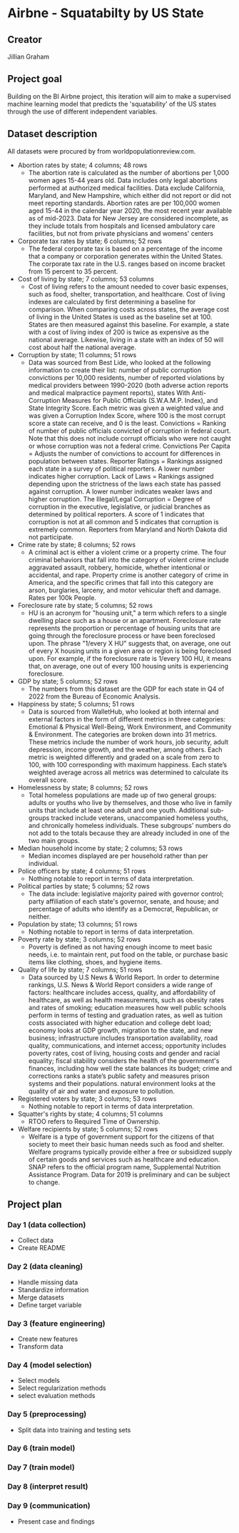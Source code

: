 # Airbne - Squatabilty by US State

## Creator
Jillian Graham

## Project goal
Building on the BI Airbne project, this iteration will aim to make a supervised machine learning model that predicts the 'squatability' of the US states through the use of different independent variables.

## Dataset description 
All datasets were procured by from worldpopulationreview.com.
 * Abortion rates by state; 4 columns; 48 rows
   * The abortion rate is calculated as the number of abortions per 1,000 women ages 15-44 years old. Data includes only legal abortions performed at authorized medical facilities. Data exclude California, Maryland, and New Hampshire, which either did not report or did not meet reporting standards. Abortion rates are per 100,000 women aged 15-44 in the calendar year 2020, the most recent year available as of mid-2023. Data for New Jersey are considered incomplete, as they include totals from hospitals and licensed ambulatory care facilities, but not from private physicians and womens' centers
 * Corporate tax rates by state; 6 columns; 52 rows
   * The federal corporate tax is based on a percentage of the income that a company or corporation generates within the United States. The corporate tax rate in the U.S. ranges based on income bracket from 15 percent to 35 percent.
 * Cost of living by state; 7 columns; 53 columns
   * Cost of living refers to the amount needed to cover basic expenses, such as food, shelter, transportation, and healthcare. Cost of living indexes are calculated by first determining a baseline for comparison. When comparing costs across states, the average cost of living in the United States is used as the baseline set at 100. States are then measured against this baseline. For example, a state with a cost of living index of 200 is twice as expensive as the national average. Likewise, living in a state with an index of 50 will cost about half the national average.
* Corruption by state; 11 columns; 51 rows
   * Data was sourced from Best Lide, who looked at the following information to create their list: number of public corruption convictions per 10,000 residents, number of reported violations by medical providers between 1990-2020 (both adverse action reports and medical malpractice payment reports), states With Anti-Corruption Measures for Public Officials (S.W.A.M.P. Index), and State Integrity Score. Each metric was given a weighted value and was given a Corruption Index Score, where 100 is the most corrupt score a state can receive, and 0 is the least. Convictions = Ranking of number of public officials convicted of corruption in federal court. Note that this does not include corrupt officials who were not caught or whose corruption was not a federal crime. Convictions Per Capita = Adjusts the number of convictions to account for differences in population between states. Reporter Ratings = Rankings assigned each state in a survey of political reporters. A lower number indicates higher corruption. Lack of Laws = Rankings assigned depending upon the strictness of the laws each state has passed against corruption. A lower number indicates weaker laws and higher corruption. The Illegal/Legal Corruption = Degree of corruption in the executive, legislative, or judicial branches as determined by political reporters. A score of 1 indicates that corruption is not at all common and 5 indicates that corruption is extremely common. Reporters from Maryland and North Dakota did not participate.
 * Crime rate by state; 8 columns; 52 rows
   * A criminal act is either a violent crime or a property crime. The four criminal behaviors that fall into the category of violent crime include aggravated assault, robbery, homicide, whether intentional or accidental, and rape. Property crime is another category of crime in America, and the specific crimes that fall into this category are arson, burglaries, larceny, and motor vehicular theft and damage. Rates per 100k People.
* Foreclosure rate by state; 5 columns; 52 rows
   * HU is an acronym for "housing unit," a term which refers to a single dwelling place such as a house or an apartment. Foreclosure rate represents the proportion or percentage of housing units that are going through the foreclosure process or have been foreclosed upon. The phrase "1/every X HU" suggests that, on average, one out of every X housing units in a given area or region is being foreclosed upon. For example, if the foreclosure rate is 1/every 100 HU, it means that, on average, one out of every 100 housing units is experiencing foreclosure.
* GDP by state; 5 columns; 52 rows
   * The numbers from this dataset are the GDP for each state in Q4 of 2022 from the Bureau of Economic Analysis.
* Happiness by state; 5 columns; 51 rows 
   * Data is sourced from WalletHub, who looked at both internal and external factors in the form of different metrics in three categories: Emotional & Physical Well-Being, Work Environment, and Community & Environment. The categories are broken down into 31 metrics. These metrics include the number of work hours, job security, adult depression, income growth, and the weather, among others. Each metric is weighted differently and graded on a scale from zero to 100, with 100 corresponding with maximum happiness. Each state’s weighted average across all metrics was determined to calculate its overall score. 
* Homelessness by state; 8 columns; 52 rows
   * Total homeless populations are made up of two general groups: adults or youths who live by themselves, and those who live in family units that include at least one adult and one youth. Additional sub-groups tracked include veterans, unaccompanied homeless youths, and chronically homeless individuals. These subgroups' numbers do not add to the totals because they are already included in one of the two main groups.
* Median household income by state; 2 columns; 53 rows
   * Median incomes displayed are per household rather than per individual.
* Police officers by state; 4 columns; 51 rows
   * Nothing notable to report in terms of data interpretation.
* Political parties by state; 5 columns; 52 rows
   * The data include: legislative majority paired with governor control; party affiliation of each state's governor, senate, and house; and percentage of adults who identify as a Democrat, Republican, or neither.
* Population by state; 13 columns; 51 rows
   * Nothing notable to report in terms of data interpretation.
*  Poverty rate by state; 3 columns; 52 rows
   *  Poverty is defined as not having enough income to meet basic needs, i.e. to maintain rent, put food on the table, or purchase basic items like clothing, shoes, and hygiene items.
* Quality of life by state; 7 columns; 51 rows
   *  Data sourced by U.S News & World Report. In order to determine rankings, U.S. News & World Report considers a wide range of factors: healthcare includes access, quality, and affordability of healthcare, as well as health measurements, such as obesity rates and rates of smoking; education measures how well public schools perform in terms of testing and graduation rates, as well as tuition costs associated with higher education and college debt load; economy looks at GDP growth, migration to the state, and new business; infrastructure includes transportation availability, road quality, communications, and internet access; opportunity includes poverty rates, cost of living, housing costs and gender and racial equality; fiscal stability considers the health of the government's finances, including how well the state balances its budget; crime and corrections ranks a state’s public safety and measures prison systems and their populations. natural environment looks at the quality of air and water and exposure to pollution.
* Registered voters by state; 3 columns; 53 rows
   * Nothing notable to report in terms of data interpretation.
* Squatter's rights by state; 4 columns; 51 columns
   * RTOO refers to Required Time of Ownership.
* Welfare recipients by state; 5 columns; 52 rows
   * Welfare is a type of government support for the citizens of that society to meet their basic human needs such as food and shelter. Welfare programs typically provide either a free or subsidized supply of certain goods and services such as healthcare and education. SNAP refers to the official program name, Supplemental Nutrition Assistance Program. Data for 2019 is preliminary and can be subject to change.

## Project plan
### Day 1 (data collection)
* Collect data
* Create README

### Day 2 (data cleaning)
* Handle missing data
* Standardize information
* Merge datasets
* Define target variable

### Day 3 (feature engineering)
* Create new features
* Transform data

### Day 4 (model selection)
* Select models
* Select regularization methods
* select evaluation methods

### Day 5 (preprocessing)
* Split data into training and testing sets

### Day 6 (train model)

### Day 7 (train model)

### Day 8 (interpret result)

### Day 9 (communication)
* Present case and findings
